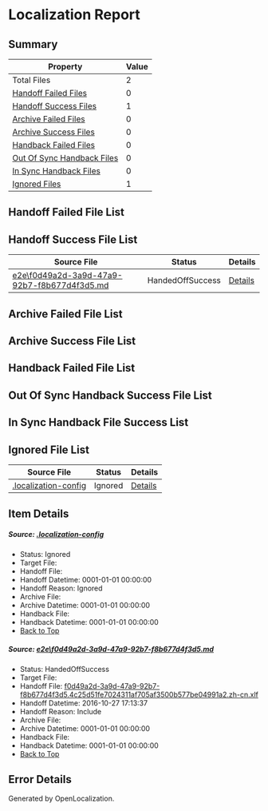 # <a name='report-top'></a> Localization Report

## Summary
 Property | Value 
 -------- | ----- 
 Total Files | 2
[ Handoff Failed Files ](#handoff-failed-list)| 0
[ Handoff Success Files ](#handoff-success-list)| 1
[ Archive Failed Files ](#archive-failed-list)| 0
[ Archive Success Files ](#archive-success-list)| 0
[ Handback Failed Files ](#handback-failed-list)| 0
[ Out Of Sync Handback Files ](#outofsync-handback-success-list)| 0
[ In Sync Handback Files ](#insync-handback-success-list)| 0
[ Ignored Files ](#ignored-list)| 1

## <a name='handoff-failed-list'></a> Handoff Failed File List

## <a name='handoff-success-list'></a> Handoff Success File List
 Source File | Status | Details 
 ----------- | ------ | ------- 
 [e2e\f0d49a2d-3a9d-47a9-92b7-f8b677d4f3d5.md](https://github.com/OpenLocalizationTestOrg/ol-test0/blob/a8b9330d731426d5afc65d34baab5bbb857d2e8c/e2e/f0d49a2d-3a9d-47a9-92b7-f8b677d4f3d5.md) | HandedOffSuccess | [Details](#36cd53d245fd02c9048cfa2d713472f619c04c9a1)

## <a name='archive-failed-list'></a> Archive Failed File List

## <a name='archive-success-list'></a> Archive Success File List

## <a name='handback-failed-list'></a> Handback Failed File List

## <a name='outofsync-handback-success-list'></a> Out Of Sync Handback Success File List

## <a name='insync-handback-success-list'></a> In Sync Handback File Success List

## <a name='ignored-list'></a> Ignored File List
 Source File | Status | Details 
 ----------- | ------ | ------- 
 [.localization-config](https://github.com/OpenLocalizationTestOrg/ol-test0/blob/a8b9330d731426d5afc65d34baab5bbb857d2e8c/.localization-config) | Ignored | [Details](#c268a05ecaa7ec85942ed632c29928ee5bd6da8d0)

## Item Details
##### <a name='c268a05ecaa7ec85942ed632c29928ee5bd6da8d0'></a> Source: [.localization-config](https://github.com/OpenLocalizationTestOrg/ol-test0/blob/a8b9330d731426d5afc65d34baab5bbb857d2e8c/.localization-config)
* Status: Ignored
* Target File: 
* Handoff File: 
* Handoff Datetime: 0001-01-01 00:00:00
* Handoff Reason: Ignored
* Archive File: 
* Archive Datetime: 0001-01-01 00:00:00
* Handback File: 
* Handback Datetime: 0001-01-01 00:00:00
* [Back to Top](#report-top)

##### <a name='36cd53d245fd02c9048cfa2d713472f619c04c9a1'></a> Source: [e2e\f0d49a2d-3a9d-47a9-92b7-f8b677d4f3d5.md](https://github.com/OpenLocalizationTestOrg/ol-test0/blob/a8b9330d731426d5afc65d34baab5bbb857d2e8c/e2e/f0d49a2d-3a9d-47a9-92b7-f8b677d4f3d5.md)
* Status: HandedOffSuccess
* Target File: 
* Handoff File: [f0d49a2d-3a9d-47a9-92b7-f8b677d4f3d5.4c25d51fe7024311af705af3500b577be04991a2.zh-cn.xlf](https://github.com/OpenLocalizationTestOrg/ol-test0-handoff/blob/2e4ad300cd8c5cbe706dc24a9890a1f8f474bc5c/ol-handoff/OpenLocalizationTestOrg/ol-test0-zhcn/shujia/ht/f0d49a2d-3a9d-47a9-92b7-f8b677d4f3d5.4c25d51fe7024311af705af3500b577be04991a2.zh-cn.xlf)
* Handoff Datetime: 2016-10-27 17:13:37
* Handoff Reason: Include
* Archive File: 
* Archive Datetime: 0001-01-01 00:00:00
* Handback File: 
* Handback Datetime: 0001-01-01 00:00:00
* [Back to Top](#report-top)


## Error Details

Generated by OpenLocalization.
